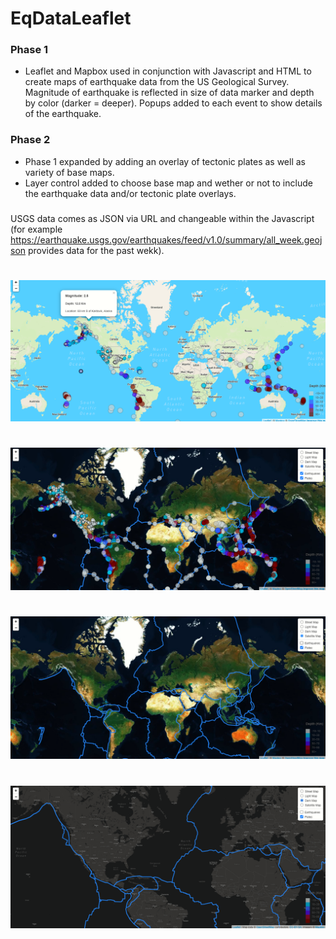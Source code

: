 # EqDataLeaflet
### Phase 1
- Leaflet and Mapbox used in conjunction with Javascript and HTML to create maps of earthquake data from the US Geological Survey.  Magnitude of earthquake is reflected in size of data marker and depth by color (darker = deeper).  Popups added to each event to show details of the earthquake.
### Phase 2
- Phase 1 expanded by adding an overlay of tectonic plates as well as variety of base maps.
- Layer control added to choose base map and wether or not to include the earthquake data and/or tectonic plate overlays.
###
USGS data comes as JSON via URL and changeable within the Javascript (for example https://earthquake.usgs.gov/earthquakes/feed/v1.0/summary/all_week.geojson provides data for the past wekk).
#
![phase1](https://github.com/dougbhigh/EqDataLeaflet/blob/master/images/phase1.png)
#
![phase2](https://github.com/dougbhigh/EqDataLeaflet/blob/master/images/phase2a.png)
#
![phase2](https://github.com/dougbhigh/EqDataLeaflet/blob/master/images/phase2b.png)
#
![phase2](https://github.com/dougbhigh/EqDataLeaflet/blob/master/images/phase2c.png)